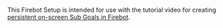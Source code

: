 This Firebot Setup is intended for use with the tutorial video for creating [persistent on-screen Sub Goals in Firebot](https://youtu.be/tK6tDGv_a88).
